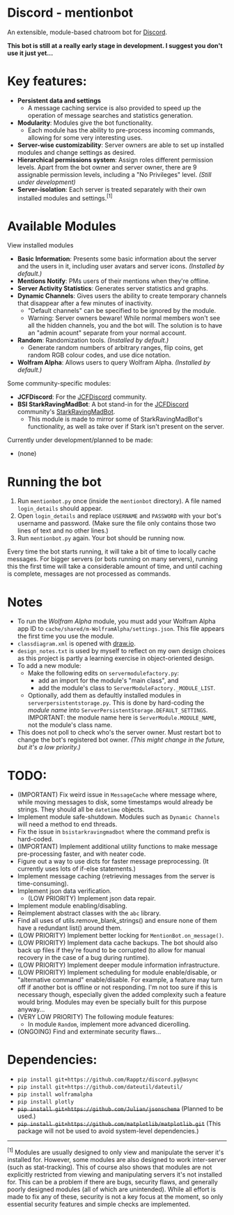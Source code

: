 # Discord - mentionbot
An extensible, module-based chatroom bot for [Discord](https://discordapp.com/).

**This bot is still at a really early stage in development. I suggest you don't use it just yet...**

# Key features:

* **Persistent data and settings**
	* A message caching service is also provided to speed up the operation of message searches and statistics generation.
* **Modularity**: Modules give the bot functionality.
	* Each module has the ability to pre-process incoming commands, allowing for some very interesting uses.
* **Server-wise customizability**: Server owners are able to set up installed modules and change settings as desired.
* **Hierarchical permissions system**: Assign roles different permission levels. Apart from the bot owner and server owner, there are 9 assignable permission levels, including a "No Privileges" level. *(Still under development)*
* **Server-isolation**: Each server is treated separately with their own installed modules and settings.<sup>[1]</sup>

# Available Modules

View installed modules

* **Basic Information**: Presents some basic information about the server and the users in it, including user avatars and server icons. *(Installed by default.)*
* **Mentions Notify**: PMs users of their mentions when they're offline.
* **Server Activity Statistics**: Generates server statistics and graphs.
* **Dynamic Channels**: Gives users the ability to create temporary channels that disappear after a few minutes of inactivity.
	* "Default channels" can be specified to be ignored by the module.
	* Warning: Server owners beware! While normal members won't see all the hidden channels, you and the bot will. The solution is to have an "admin acount" separate from your normal account.
* **Random**: Randomization tools. *(Installed by default.)*
	* Generate random numbers of arbitrary ranges, flip coins, get random RGB colour codes, and use dice notation.
* **Wolfram Alpha**: Allows users to query Wolfram Alpha. *(Installed by default.)*

Some community-specific modules:

* **JCFDiscord**: For the [JCFDiscord](https://www.reddit.com/r/JCFDiscord/) community.
* **BSI StarkRavingMadBot**: A bot stand-in for the [JCFDiscord](https://www.reddit.com/r/JCFDiscord/) community's [StarkRavingMadBot](https://github.com/josh951623/StarkRavingMadBot).
	* This module is made to mirror some of StarkRavingMadBot's functionality, as well as take over if Stark isn't present on the server.

Currently under development/planned to be made:

* (none)

# Running the bot

1. Run `mentionbot.py` once (inside the `mentionbot` directory). A file named `login_details` should appear.
2. Open `login_details` and replace `USERNAME` and `PASSWORD` with your bot's username and password. (Make sure the file only contains those two lines of text and no other lines.)
3. Run `mentionbot.py` again. Your bot should be running now.

Every time the bot starts running, it will take a bit of time to locally cache messages. For bigger servers (or bots running on many servers), running this the first time will take a considerable amount of time, and until caching is complete, messages are not processed as commands.

# Notes

* To run the *Wolfram Alpha* module, you must add your Wolfram Alpha app ID to `cache/shared/m-WolframAlpha/settings.json`. This file appears the first time you use the module.
* `classdiagram.xml` is opened with [draw.io](https://www.draw.io/).
* `design_notes.txt` is used by myself to reflect on my own design choices as this project is partly a learning exercise in object-oriented design.
* To add a new module:
	* Make the following edits on `servermodulefactory.py`:
		* add an import for the module's "main class", and
		* add the module's class to `ServerModuleFactory._MODULE_LIST`.
	* Optionally, add them as defaultly installed modules in `serverpersistentstorage.py`. This is done by hard-coding the *module name* into `ServerPersistentStorage.DEFAULT_SETTINGS`. IMPORTANT: the module name here is `ServerModule.MODULE_NAME`, not the module's class name.
* This does not poll to check who's the server owner. Must restart bot to change the bot's registered bot owner. *(This might change in the future, but it's a low priority.)*

# TODO:

* (IMPORTANT) Fix weird issue in `MessageCache` where message where, while moving messages to disk, some timestamps would already be strings. They should all be `datetime` objects.
* Implement module safe-shutdown. Modules such as `Dynamic Channels` will need a method to end threads.
* Fix the issue in `bsistarkravingmadbot` where the command prefix is hard-coded.
* (IMPORTANT) Implement additional utility functions to make message pre-processing faster, and with neater code.
* Figure out a way to use dicts for faster message preprocessing. (It currently uses lots of if-else statements.)
* Implement message caching (retrieving messages from the server is time-consuming).
* Implement json data verification.
	* (LOW PRIORITY) Implement json data repair.
* Implement module enabling/disabling.
* Reimplement abstract classes with the `abc` library.
* Find all uses of utils.remove_blank_strings() and ensure none of them have a redundant list() around them.
* (LOW PRIORITY) Implement better locking for `MentionBot.on_message()`.
* (LOW PRIORITY) Implement data cache backups. The bot should also back up files if they're found to be corrupted (to allow for manual recovery in the case of a bug during runtime).
* (LOW PRIORITY) Implement deeper module information infrastructure.
* (LOW PRIORITY) Implement scheduling for module enable/disable, or "alternative command" enable/disable. For example, a feature may turn off if another bot is offline or not responding. I'm not too sure if this is necessary though, especially given the added complexity such a feature would bring. Modules may even be specially built for this purpose anyway...
* (VERY LOW PRIORITY) The following module features:
	* In module `Random`, implement more advanced dicerolling.
* (ONGOING) Find and exterminate security flaws...

# Dependencies:

* `pip install git+https://github.com/Rapptz/discord.py@async`
* `pip install git+https://github.com/dateutil/dateutil/`
* `pip install wolframalpha`
* `pip install plotly`
* ~~`pip install git+https://github.com/Julian/jsonschema`~~ (Planned to be used.)
* ~~`pip install git+https://github.com/matplotlib/matplotlib.git`~~ (This package will not be used to avoid system-level dependencies.)

---

<sup>[1]</sup> Modules are usually designed to only view and manipulate the server it's installed for. However, some modules are also designed to work inter-server (such as stat-tracking). This of course also shows that modules are not explicitly restricted from viewing and manipulating servers it's not installed for. This can be a problem if there are bugs, security flaws, and generally poorly designed modules (all of which are unintended). While all effort is made to fix any of these, security is not a key focus at the moment, so only essential security features and simple checks are implemented.
